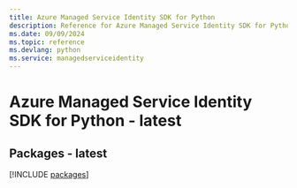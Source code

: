 ```yaml
---
title: Azure Managed Service Identity SDK for Python
description: Reference for Azure Managed Service Identity SDK for Python
ms.date: 09/09/2024
ms.topic: reference
ms.devlang: python
ms.service: managedserviceidentity
---
```

# Azure Managed Service Identity SDK for Python - latest
## Packages - latest
[!INCLUDE [packages](managed-service-identity-index.md)]